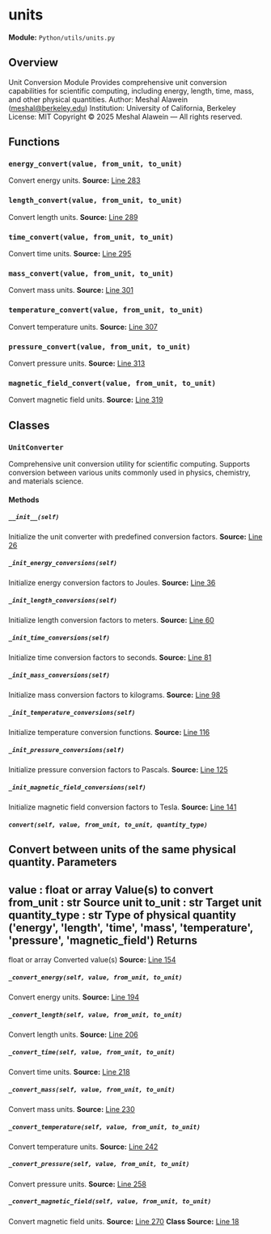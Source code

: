 # units
**Module:** `Python/utils/units.py`
## Overview
Unit Conversion Module
Provides comprehensive unit conversion capabilities for scientific computing,
including energy, length, time, mass, and other physical quantities.
Author: Meshal Alawein (meshal@berkeley.edu)
Institution: University of California, Berkeley
License: MIT
Copyright © 2025 Meshal Alawein — All rights reserved.
## Functions
### `energy_convert(value, from_unit, to_unit)`
Convert energy units.
**Source:** [Line 283](Python/utils/units.py#L283)
### `length_convert(value, from_unit, to_unit)`
Convert length units.
**Source:** [Line 289](Python/utils/units.py#L289)
### `time_convert(value, from_unit, to_unit)`
Convert time units.
**Source:** [Line 295](Python/utils/units.py#L295)
### `mass_convert(value, from_unit, to_unit)`
Convert mass units.
**Source:** [Line 301](Python/utils/units.py#L301)
### `temperature_convert(value, from_unit, to_unit)`
Convert temperature units.
**Source:** [Line 307](Python/utils/units.py#L307)
### `pressure_convert(value, from_unit, to_unit)`
Convert pressure units.
**Source:** [Line 313](Python/utils/units.py#L313)
### `magnetic_field_convert(value, from_unit, to_unit)`
Convert magnetic field units.
**Source:** [Line 319](Python/utils/units.py#L319)
## Classes
### `UnitConverter`
Comprehensive unit conversion utility for scientific computing.
Supports conversion between various units commonly used in physics,
chemistry, and materials science.
#### Methods
##### `__init__(self)`
Initialize the unit converter with predefined conversion factors.
**Source:** [Line 26](Python/utils/units.py#L26)
##### `_init_energy_conversions(self)`
Initialize energy conversion factors to Joules.
**Source:** [Line 36](Python/utils/units.py#L36)
##### `_init_length_conversions(self)`
Initialize length conversion factors to meters.
**Source:** [Line 60](Python/utils/units.py#L60)
##### `_init_time_conversions(self)`
Initialize time conversion factors to seconds.
**Source:** [Line 81](Python/utils/units.py#L81)
##### `_init_mass_conversions(self)`
Initialize mass conversion factors to kilograms.
**Source:** [Line 98](Python/utils/units.py#L98)
##### `_init_temperature_conversions(self)`
Initialize temperature conversion functions.
**Source:** [Line 116](Python/utils/units.py#L116)
##### `_init_pressure_conversions(self)`
Initialize pressure conversion factors to Pascals.
**Source:** [Line 125](Python/utils/units.py#L125)
##### `_init_magnetic_field_conversions(self)`
Initialize magnetic field conversion factors to Tesla.
**Source:** [Line 141](Python/utils/units.py#L141)
##### `convert(self, value, from_unit, to_unit, quantity_type)`
Convert between units of the same physical quantity.
Parameters
----------
value : float or array
Value(s) to convert
from_unit : str
Source unit
to_unit : str
Target unit
quantity_type : str
Type of physical quantity ('energy', 'length', 'time', 'mass',
'temperature', 'pressure', 'magnetic_field')
Returns
-------
float or array
Converted value(s)
**Source:** [Line 154](Python/utils/units.py#L154)
##### `_convert_energy(self, value, from_unit, to_unit)`
Convert energy units.
**Source:** [Line 194](Python/utils/units.py#L194)
##### `_convert_length(self, value, from_unit, to_unit)`
Convert length units.
**Source:** [Line 206](Python/utils/units.py#L206)
##### `_convert_time(self, value, from_unit, to_unit)`
Convert time units.
**Source:** [Line 218](Python/utils/units.py#L218)
##### `_convert_mass(self, value, from_unit, to_unit)`
Convert mass units.
**Source:** [Line 230](Python/utils/units.py#L230)
##### `_convert_temperature(self, value, from_unit, to_unit)`
Convert temperature units.
**Source:** [Line 242](Python/utils/units.py#L242)
##### `_convert_pressure(self, value, from_unit, to_unit)`
Convert pressure units.
**Source:** [Line 258](Python/utils/units.py#L258)
##### `_convert_magnetic_field(self, value, from_unit, to_unit)`
Convert magnetic field units.
**Source:** [Line 270](Python/utils/units.py#L270)
**Class Source:** [Line 18](Python/utils/units.py#L18)